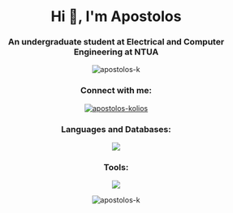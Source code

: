 <h1 align="center">Hi 👋, I'm Apostolos</h1>
<h3 align="center">An undergraduate student at Electrical and Computer Engineering at NTUA</h3>

<p align="center"> 
    <img src="https://komarev.com/ghpvc/?username=apostolos-k&label=Profile%20Views&color=534bc3&style=flat" alt="apostolos-k" /> 
</p>

<h3 align="center">Connect with me:</h3>
<p align="center">
    <a href="https://linkedin.com/in/apostolos-kolios" target="blank"><img align="center" src="https://skillicons.dev/icons?i=linkedin" alt="apostolos-kolios"/></a>
</p>

<h3 align="center">Languages and Databases:</h3>
<p align="center">
    <img src="https://skillicons.dev/icons?i=js,cpp,c,py,html,css,express,nodejs,react,mongodb,postgres,sqlite,flutter,dart" />
  </a>
</p>

<h3 align="center">Tools:</h3>
<p align="center">
    <img src="https://skillicons.dev/icons?i=figma,postman,git" />
  </a>
</p>

<p align="center">
    <img align="center" src="https://github-readme-stats.vercel.app/api/top-langs?username=apostolos-k&show_icons=true&theme=dark&locale=en&layout=donut" alt="apostolos-k" />
</p>
